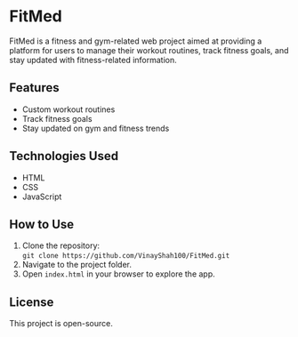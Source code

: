 # FitMed

FitMed is a fitness and gym-related web project aimed at providing a platform for users to manage their workout routines, track fitness goals, and stay updated with fitness-related information.

## Features
- Custom workout routines
- Track fitness goals
- Stay updated on gym and fitness trends

## Technologies Used
- HTML
- CSS
- JavaScript

## How to Use
1. Clone the repository:  
   `git clone https://github.com/VinayShah100/FitMed.git`
2. Navigate to the project folder.
3. Open `index.html` in your browser to explore the app.

## License
This project is open-source.

